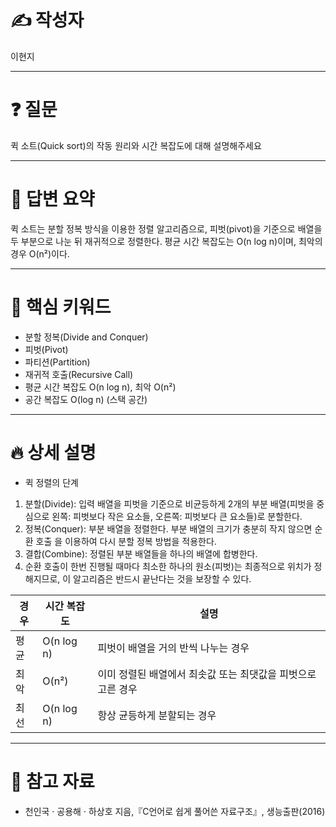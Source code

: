 # ✍️ 작성자
<!-- 이름을 작성하세요 -->
이현지

---

# ❓ 질문
<!-- 면접 질문을 작성하세요 -->
퀵 소트(Quick sort)의 작동 원리와 시간 복잡도에 대해 설명해주세요

---

# 💬 답변 요약
<!-- 질문에 대한 간단한 답변을 적어주세요 -->
퀵 소트는 분할 정복 방식을 이용한 정렬 알고리즘으로, 피벗(pivot)을 기준으로 배열을 두 부분으로 나눈 뒤 재귀적으로 정렬한다. 평균 시간 복잡도는 O(n log n)이며, 최악의 경우 O(n²)이다.

---

# 🧠 핵심 키워드
<!-- 답변을 위해 필요한 핵심 키워드를 적어주세요 -->
- 분할 정복(Divide and Conquer)
- 피벗(Pivot)
- 파티션(Partition)
- 재귀적 호출(Recursive Call)
- 평균 시간 복잡도 O(n log n), 최악 O(n²)
- 공간 복잡도 O(log n) (스택 공간)

---

# 🔥 상세 설명
<!-- 답변을 위해 필요한 CS 개념, 원리, 예시 등을 자세히 정리하세요 -->
- 퀵 정렬의 단계
1. 분할(Divide): 입력 배열을 피벗을 기준으로 비균등하게 2개의 부분 배열(피벗을 중심으로 왼쪽: 피벗보다 작은 요소들, 오른쪽: 피벗보다 큰 요소들)로 분할한다.
2. 정복(Conquer): 부분 배열을 정렬한다. 부분 배열의 크기가 충분히 작지 않으면 순환 호출 을 이용하여 다시 분할 정복 방법을 적용한다.
3. 결합(Combine): 정렬된 부분 배열들을 하나의 배열에 합병한다.
4. 순환 호출이 한번 진행될 때마다 최소한 하나의 원소(피벗)는 최종적으로 위치가 정해지므로, 이 알고리즘은 반드시 끝난다는 것을 보장할 수 있다.

| 경우 | 시간 복잡도     | 설명                                 |
| -- | ---------- | ---------------------------------- |
| 평균 | O(n log n) | 피벗이 배열을 거의 반씩 나누는 경우               |
| 최악 | O(n²)      | 이미 정렬된 배열에서 최솟값 또는 최댓값을 피벗으로 고른 경우 |
| 최선 | O(n log n) | 항상 균등하게 분할되는 경우                    |

---

# 🔗 참고 자료
<!-- 질문과 답변을 준비할 때 참고한 자료, 링크 등을 남겨주세요 -->
- 천인국 · 공용해 · 하상호 지음,『C언어로 쉽게 풀어쓴 자료구조』, 생능출판(2016)
